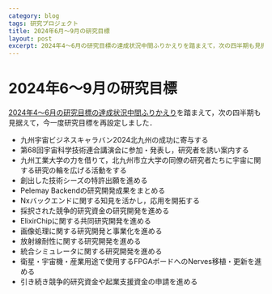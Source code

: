 ```yaml
---
category: blog
tags: 研究プロジェクト
title: 2024年6月〜9月の研究目標
layout: post
excerpt: 2024年4〜6月の研究目標の達成状況中間ふりかえりを踏まえて，次の四半期も見据えて，今一度研究目標を再設定しました．
---
```

# 2024年6〜9月の研究目標

[2024年4〜6月の研究目標の達成状況中間ふりかえり](https://zacky1972.github.io/blog/2024/05/23/refrection.html)を踏まえて，次の四半期も見据えて，今一度研究目標を再設定しました．

* 九州宇宙ビジネスキャラバン2024北九州の成功に寄与する
* 第68回宇宙科学技術連合講演会に参加・発表し，研究者を誘い案内する
* 九州工業大学の力を借りて，北九州市立大学の同僚の研究者たちに宇宙に関する研究の輪を広げる活動をする
* 創出した技術シーズの特許出願を進める
* Pelemay Backendの研究開発成果をまとめる
* Nxバックエンドに関する知見を活かし，応用を開拓する
* 採択された競争的研究資金の研究開発を進める
* ElixirChipに関する共同研究開発を進める
* 画像処理に関する研究開発と事業化を進める
* 放射線耐性に関する研究開発を進める
* 統合シミュレータに関する研究開発を進める
* 衛星・宇宙機・産業用途で使用するFPGAボードへのNerves移植・更新を進める
* 引き続き競争的研究資金や起業支援資金の申請を進める
